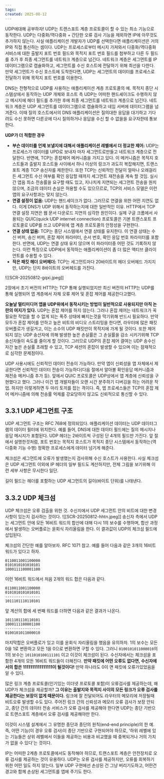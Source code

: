 ```yaml
---
tags: 
created: 2025-08-12
---
```

UDP에대해 공부하자! UDP는 트랜스포트 계층 프로토콜이 할 수 있는 최소 기능으로 동작한다. UDP는 다중화/역다중화 + 간단한 오류 검사 기능을 제외하면 IP에 아무것도 추가하지 않는다. 사실 애플리케이션 개발자가 UDP를 선택한다면 애플리케이션은 거의 IP와 직접 통신하는 셈이다. UDP는 프로세스로부터 메시지 가져와서 다중화/역다중화 서비스에 대한 출발지 포트 번호 필드와 목적지 포트 번호 필드를 첨부하고 다른 두 필드를 추가 후 최종 세그먼트를 네트워크 계층으로 넘긴다. 네트워크 계층은 세그먼트를 IP 데이터그램으로 캡슐화하고, 세그먼트를 수신 호스트에 전달하기 위해 최선을 다한다. 만약 세그먼트가 수신 호스트에 도착한다면, UDP는 세그먼트의 데이터를 프로세스로 전달하기 위해 목적지 포트 번호를 이용한다.

DNS는 전형적으로 UDP를 사용하는 애플리케이션 계층 프로토콜의 예. 목적지 종단 시스템상에서 동작하는 UDP 개체와 호스트 측 UDP는 어떠한 핸드셰이크도 수행하지 않고 메시지에 헤더 필드를 추가한 후에 최종 세그먼트를 네트워크 계층으로 넘긴다. 네트워크 계층은 UDP 세그먼트를 데이터그램으로 캡슐화하고 네임 서버에 데이터그램을 넘겨준다. 이때 질의 호스트에서의 DNS 애플리케이션은 질의대한 응답을 대기하고 기다려도 수신 못하면 다른곳에 다시 질의하거나 응답을 수신 할 수 없을을 요구자한테 통보한다.

**UDP가 더 적합한 경우**
- **부슨 데이터를 언제 보낼지에 대해서 애플리케이션 레벨에서 더 정교한 제어:** UDP는 프로세스가 데이터를 UPD로 보내자 마자 세그먼트로만들고 네트워크 계층으로 전달한다. 반면에, TCP는 혼잡제어 메커니즘을 가지고 있다. 이 메커니즘은 목적지 호스트들과 출발지 호스트들 사이에서 하나 이상의 링크가 과도히 복잡해지면, 트랜스포트 계층 TCP 송신자를 제한한다. 또한 TCP는 신뢰적인 전달이 얼마나 오래걸리든 세그먼트 수신 여부를 확인 응답할 때까지 세그먼트 재전송을 계속 할 것임. 실시간 앱음 최소 전송률을 요구할 때도 있고, 지나치게 지연되는 세그먼트 전송을 원치 않으며, 조금의 데이터 손실은 허용할 수도 있으므르로, TCP의 서비스 모델은 이런 앱의 요구사항과는 맞지 않는다.
- **연결 설정이 없음:** UDP는 핸드셰이크가 없다. 그러므로 연결을 위한 어떤 지연도 없다. 이게 DNS가 UDP 위해서 동작하는지에 대한 일반적인 이유. HTTP에서 TCP 연결 설정 지연은 웹 문서 다운로드 지연의 심각한 원인이다. 실제 구글 크롬에서 사용되는 QUIC(quick UDP internet connection) 프로토콜은 기본 트랜스포트 프로토콜로 UDP를 쓰고 UDP위에 앱 계층 프로토콜의 안정성을 구현한다.
- **연결 상태 없음:** TCP는 종단 시스템에서 연결 상태를 유지한다. 이 연결 상태는 수신 버퍼, 송신 버퍼, 혼잡 제어 파라미터, 순서 번호, 확인 응답 번호 파라미터를 포함한다. 반면에, UDP는 연결 상태 유지 않으며 이 파라미터중 어떤 것도 기록하지 않는다. 이런 특징으로 UDP에서 동작하는 애플리케이션이 좀 더 많은 액티브 클라이언트를 수용할 수 있다.
- **작은 패킷 헤더 오버헤더:** TCP는 세그먼트마다 20바이트의 헤더 오버헤드 가지지만, UDP는 단지 8바이트의 오버헤드를 가진다.


![[SCR-20250812-gqxi.jpeg]]

2장에서 초기 버전의 HTTP는 TCP 통해 실행되었지만 최신 버전의 HTTP는 UDP를 통해 실행되어 앱 계층에서 자체 오류 제어 및 혼잡 제어를 제공한다고했다.

**오늘날 멀티미디어 앱을 UDP위에서 동작시키는 방법이 일반적으로 사용되지만 아직 논란의 여지가 있다.** UDP는 혼잡 제어를 하지 않는다. 그러나 혼잡 제어는 네트워크가 꼭 필요한 작업을 할 수 없게 되는 폭주 상태에 빠지는것을 막기위해 반드시 필요하다. 만약 모두가 혼잡 제어를 안하고 높은 비트의 비디오 스트리밍을 한다면, 라우터에 많은 패킷 오버플로가 생길거고, 이는 소수의 UDP 패킷만이 목적지에 가게 될 것이다. 또한 제어되지 않는 UDP 송산자에 의해 발생한 높은 손실률은 그 손실률을 감소 시키기위해 TCP 송신자들이 속도를 줄이게 할 것이다. 그러므로 UDP의 혼잡 제어 결여는 UDP 송수신자간 높은 손실률 초래할 수 있고, TCP 세션의 혼잡이 발생할 수 있으며 이는 잠재적으로 심각한 문제점이다.

UDP 사용시에도 신뢰적인 데이터 전송이 가능하다. 만약 앱이 신뢰성을 앱 자체에서 제공한다면 신뢰적인 데이터 전송이 가능하다(다음 절에서 알아볼 확인응답 메커니즘과 재전송 메커니즘 추가 등). 앞에서 QUIC 프로토콜은 UDP상에서 앱 계층에 신뢰성을 구현했다고 했다. 그러나 이건 앱 개발자들이 오랜 시간 분주하기 디버깅을 하는 어려운 작업. 하지만 이렇게하면 두 마리 토끼를 잡는 격이다. 즉, 앱 프로세스들은 TCP의 혼잡 제어 메커니즘에 의해 전송률 억제를 강요당하지 않고도 신뢰적으로 통신할 수 있다.
## 3.3.1 UDP 세그먼트 구조

UDP 세그먼트 구조는 RFC 768에 정의되있다. 애플리케이션 데이터는 UDP 데이터그램의 데이터 필터에 위치한다. 예를 들어, DNS에 대한 데이터 필드에는 질의 메시지나 응답 메시지가 포함된다. UDP 헤더는 2바이트씩 구성된 단 4개의 필드만 가진다. 앞 절에서 설명한것처럼, 포트 번호는 목적지 호스트가 목적지 종단 시스템에서 동작하는(역다중화 기능 수행) 정확한 프로세스에게 데이터 넘기게 해준다. 

체크섬은 세그먼트에 오류가 발생했는지 검사위해 수신 호스트가 사용한다. 사실 체크섬은 UDP 세그먼트 이외에 IP 헤더의 일부 필드도 계산하지만, 전체 그림을 보기위해 이런 세부 사항은 무시한다 일단. 

길이 필드는 헤더를 포함하는 UDP 세그먼트의 길이(바이트 단위)를 나태낸다.

## 3.3.2 UDP 체크섬
UDP 체크섬은 오류 검출을 위한 것. 수신지에서 UDP 세그먼트 안의 비트에 대한 변경사항이 있는지 검사하는 것이다.
![[SCR-20250812-hhtn.jpeg]]
송신자 측에서 UDP는 세그먼트 안에 모든 16비트 워드의 합산에 대해 다시 1의 보수를 수행하며, 합산 과정에서 발생하는 오버플로는 윤회식 자리올림을 한다. 이 결과값이 UDP의 체크섬 필드에 삽입된다.

체크섬의 간단한 예를 알아보자. RFC 1071 참고.  예를 들어 다음과 같은 3개의 16비트 워드가 있다고 하자.
```
0110011001100000
0101010101010101
1000111100001100
```
이런 16비트 워드에서 처음 2개의 워드 합은 다음과 같다.
```
0110011001100000
0101010101010101
----------------
1011101110110101
```
앞 계산의 합에 세 번째 워드를 더하면 다음과 같은 결과가 나온다.
```
1011101110110101
1000111100001100
----------------
0100101011000010
```
마지막합은 오버플로가 있고 이를 윤회식 자리올림을 했음을 유의하자. 1의 보수는 모든 0을 1로 변환하고 모든 1을 0으로 변환하면 구할 수 있다. 그러니 `0100101011000010`의 1의 보수는 `1011010100111101` 이고 이것이 체크섬이 된다. 수신자에서는 체크섬을 포함한 4개의 모든 16비트 워드들이 더해진다. **만약 패킷에 어떤 오류도 없다면, 수신자에서의 합은 1111111111111111이 될것이다!** 만약 하나라도 0이 면 패킷에 오류가있었음을 알 수 있다.

많은 링크 계층 프로토콜(인기있는 이더넷 프로토콜 포함)이 오류검사를 제공하는데, 왜 UDP가 체크섬을 제공할까? **그 이유는 출발지와 목적지 사이의 모든 링크가 오류 검사를 제공한다는 보장이 없게 때문이다.** 링크에 잘 전달되어도 라우터의 메모리에 저장될때 비트오류 발생할 수도 있다. 주어진 링크 간의 신뢰성과 메모리 오류 검사가 보장 안되고, 종단 간의 데이터 전송 서비스가 오류 검사를 제공해야 한다면 UDP는 종단 기반으로 트랜스포트 계층에서 오류 검사를 제공해야만 한다.

이것이 시스템 설계에서 그 유명한 종단과 종단의 원칙(end-end principle)의 한 예. 즉, 어떤 기능(이 경우 오류 검사)이 종단 기반으로 구현되어야 하므로, '하위 레벨에 있는 기능들은 상위 레벨에서 이들을 제공하는 비용과 비교했을 때 중복되거나 거의 가치가 없을 수 있다'는 것이다.

IP는 어떠한 2계층 프로토콜에서도 동작해야 하므로, 트랜스포트 계층은 안전장치로 오류 검사를 제공하는 것이 유용하다. UDP는 오류 검사를 제공하지만, 오류를 회복하기 위한 어떤 일도 하지 않는다. 일부 UDP 구현에선 손상된 건 그냥 버리기도하고, 어떤건 경고와 함께 손상된 세그먼트를 앱에 주기도 한다.

